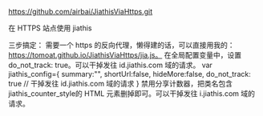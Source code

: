 https://github.com/airbai/JiathisViaHttps.git


在 HTTPS 站点使用 jiathis

三步搞定：
需要一个 https 的反向代理，懒得建的话，可以直接用我的：
https://tomoat.github.io/JiathisViaHttps/jia.js。
在全局配置变量中，设置do_not_track: true。可以干掉发往 id.jiathis.com 域的请求。
var jiathis_config={
    summary:"",
    shortUrl:false,
    hideMore:false,
    do_not_track: true // 干掉发往 id.jiathis.com 域的请求
}
禁用分享计数器，把类名包含jiathis_counter_style的 HTML 元素删掉即可。可以干掉发往 i.jiathis.com 域的请求。

